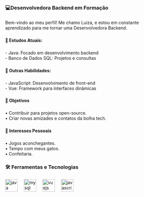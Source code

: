 <h3 align="left">💻Desenvolvedora Backend em Formação</h3>

###

<p align="left">Bem-vindo ao meu perfil! Me chamo Luiza, e estou em constante aprendizado para me tornar uma Desenvolvedora Backend.</p>

###

<h4 align="left">🚀 Estudos Atuais:</h4>

###

<p align="left">- Java: Focado em desenvolvimento backend<br>- Banco de Dados SQL: Projetos e consultas</p>

###

<h4 align="left">🔧 Outras Habilidades:</h4>

###

<p align="left">- JavaScript: Desenvolvimento de front-end<br>- Vue: Framework para interfaces dinâmicas</p>

###

<h4 align="left">🤝 Objetivos</h4>

###

<p align="left">• Contribuir para projetos open-source.<br>• Criar novas amizades e contatos da bolha tech.</p>

###

<h4 align="left">🎉 Interesses Pessoais</h4>

###

<p align="left">• Jogos aconchegantes.<br>• Tempo com meus gatos.<br>• Confeitaria.</p>

###

<h3 align="left">🛠️ Ferramentas e Tecnologias</h3>

###

<div align="left">
  <img src="https://cdn.jsdelivr.net/gh/devicons/devicon/icons/java/java-original.svg" height="40" alt="java logo"  />
  <img width="12" />
  <img src="https://cdn.jsdelivr.net/gh/devicons/devicon/icons/mysql/mysql-original.svg" height="40" alt="mysql logo"  />
  <img width="12" />
  <img src="https://cdn.jsdelivr.net/gh/devicons/devicon/icons/vuejs/vuejs-original.svg" height="40" alt="vuejs logo"  />
  <img width="12" />
  <img src="https://cdn.jsdelivr.net/gh/devicons/devicon/icons/javascript/javascript-original.svg" height="40" alt="javascript logo"  />
</div>

###
<!--
<div align="center">
  <img src="https://github-readme-stats.vercel.app/api?username=luizalnr&hide_title=false&hide_rank=false&show_icons=true&include_all_commits=true&count_private=true&disable_animations=false&theme=github_dark&locale=en&hide_border=true&order=1" height="160" alt="stats graph"  />
  <img src="https://github-readme-stats.vercel.app/api/top-langs?username=luizalnr&locale=en&hide_title=false&layout=compact&card_width=320&langs_count=5&theme=github_dark&hide_border=true&order=3" height="160" alt="languages graph"  />
  <img src="https://github-readme-activity-graph.vercel.app/graph?username=luizalnr&radius=16&theme=github-dark&area=true&order=5&hide_border=true" height="265" alt="activity-graph graph"  /> 
</div>-->

###

